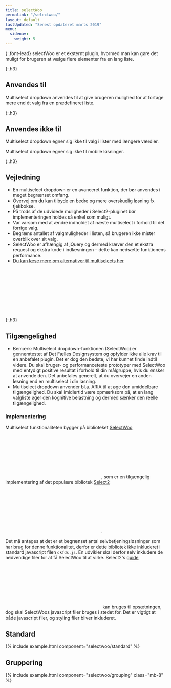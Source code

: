 ```yaml
---
title: selectWoo
permalink: "/selectwoo/"
layout: default
lastUpdated: "Senest opdateret marts 2019"
menu:
  sidenav:
    weight: 5
---
```

{:.font-lead}
selectWoo er et eksternt plugin, hvormed man kan gøre det muligt for brugeren at vælge flere elementer fra en lang liste.

{:.h3}
## Anvendes til

Multiselect dropdown anvendes til at give brugeren mulighed for at fortage mere end ét valg fra en prædefineret liste.

{:.h3}
## Anvendes ikke til

Multiselect dropdown egner sig ikke til valg i lister med længere værdier.

Multiselect dropdown egner sig ikke til mobile løsninger.

{:.h3}
## Vejledning

* En multiselect dropdown er en avanceret funktion, der bør anvendes i meget begrænset omfang.
* Overvej om du kan tilbyde en bedre og mere overskuelig løsning fx tjekbokse.
* På trods af de udvidede muligheder i Select2-pluginet bør implementeringen holdes så enkel som muligt.
* Var varsom med at ændre indholdet af næste multiselect i forhold til det forrige valg.
* Begræns antallet af valgmuligheder i listen, så brugeren ikke mister overblik over sit valg.
* SelectWoo er afhængig af jQuery og dermed kræver den et ekstra request og ekstra kode i indlæsningen – dette kan nedsætte funktionens performance.
* <a href="https://medium.com/@kollinz/dropdown-alternatives-for-better-mobile-forms-53e40d641b53" class="icon-link">Du kan læse mere om alternativer til multiselects her<svg class="icon-svg" focusable="false" aria-hidden="true" tabindex="-1"><use xlink:href="#open-in-new"></use></svg></a>

{:.h3}
## Tilgængelighed

* Bemærk: Multiselect dropdown-funktionen (SelectWoo) er gennemtestet af Det Fælles Designsystem og opfylder ikke alle krav til en anbefalet plugin. Det er dog den bedste, vi har kunnet finde indtil videre. Du skal bruger- og performanceteste prototyper med SelectWoo med entydigt positive resultat i forhold til din målgruppe, hvis du ønsker at anvende den. Det anbefales generelt, at du overvejer en anden løsning end en multiselect i din løsning.
* Multiselect dropdown anvender bl.a. ARIA til at øge den umiddelbare tilgængelighed. Du skal imidlertid være opmærksom på, at en lang valgliste øger den kognitive belastning og dermed sænker den reelle tilgængelighed.


### Implementering

Multiselect funktionaliteten bygger på biblioteket <a href="https://github.com/woocommerce/selectWoo" class="icon-link">SelectWoo<svg class="icon-svg" focusable="false" aria-hidden="true" tabindex="-1"><use xlink:href="#open-in-new"></use></svg></a>, som er en tilgængelig implementering af det populære bibliotek <a href="https://select2.org/" class="icon-link">Select2<svg class="icon-svg" focusable="false" aria-hidden="true" tabindex="-1"><use xlink:href="#open-in-new"></use></svg></a>.

Det må antages at det er et begrænset antal selvbetjeningsløsninger som har brug for denne funktionalitet, derfor er dette bibliotek ikke inkluderet i standard javascript filen `dkfds.js`. En udvikler skal derfor selv inkludere de nødvendige filer for at få SelectWoo til at virke. Select2's <a href="https://select2.org/getting-started/installation" class="icon-link">guide<svg class="icon-svg" focusable="false" aria-hidden="true" tabindex="-1"><use xlink:href="#open-in-new"></use></svg></a> kan bruges til opsætningen, dog skal SelectWoos javascript filer bruges i stedet for. Det er vigtigt at både javascript filer, og styling filer bliver inkluderet.

## Standard

{% include example.html component="selectwoo/standard" %}

## Gruppering

{% include example.html component="selectwoo/grouping" class="mb-8" %}
